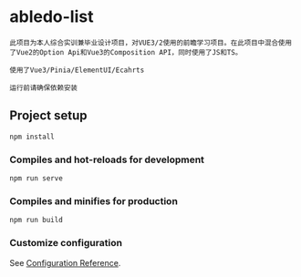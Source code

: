 # abledo-list
    此项目为本人综合实训兼毕业设计项目，对VUE3/2使用的前瞻学习项目。在此项目中混合使用了Vue2的Option Api和Vue3的Composition API，同时使用了JS和TS。

    使用了Vue3/Pinia/ElementUI/Ecahrts

    运行前请确保依赖安装
    
## Project setup
```
npm install
```

### Compiles and hot-reloads for development
```
npm run serve
```

### Compiles and minifies for production
```
npm run build
```
### Customize configuration
See [Configuration Reference](https://cli.vuejs.org/config/).

